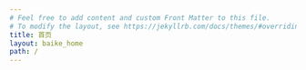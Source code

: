 ```yaml
---
# Feel free to add content and custom Front Matter to this file.
# To modify the layout, see https://jekyllrb.com/docs/themes/#overriding-theme-defaults
title: 首页
layout: baike_home
path: /
---
```

